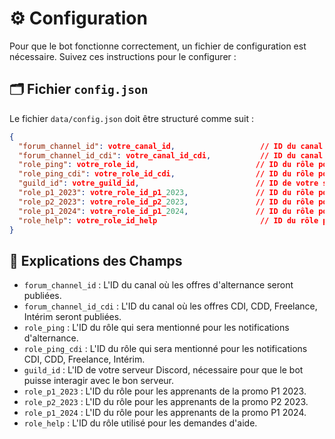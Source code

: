# ⚙️ Configuration

Pour que le bot fonctionne correctement, un fichier de configuration est nécessaire. Suivez ces instructions pour le configurer :

## 🗂️ Fichier `config.json`

Le fichier `data/config.json` doit être structuré comme suit :

```json
{
  "forum_channel_id": votre_canal_id,                   // ID du canal pour les offres d'alternance
  "forum_channel_id_cdi": votre_canal_id_cdi,           // ID du canal pour les offres CDI, CDD, Freelance, Intérim
  "role_ping": votre_role_id,                          // ID du rôle pour les notifications d'alternance
  "role_ping_cdi": votre_role_id_cdi,                  // ID du rôle pour les notifications CDI, CDD, Freelance, Intérim
  "guild_id": votre_guild_id,                          // ID de votre serveur Discord
  "role_p1_2023": votre_role_id_p1_2023,               // ID du rôle pour les apprenants P1 2023
  "role_p2_2023": votre_role_id_p2_2023,               // ID du rôle pour les apprenants P2 2023
  "role_p1_2024": votre_role_id_p1_2024,               // ID du rôle pour les apprenants P1 2024
  "role_help": votre_role_id_help                       // ID du rôle pour les demandes d'aide
}
```
## 📝 Explications des Champs
- `forum_channel_id` : L'ID du canal où les offres d'alternance seront publiées.
- `forum_channel_id_cdi` : L'ID du canal où les offres CDI, CDD, Freelance, Intérim seront publiées.
- `role_ping` : L'ID du rôle qui sera mentionné pour les notifications d'alternance.
- `role_ping_cdi` : L'ID du rôle qui sera mentionné pour les notifications CDI, CDD, Freelance, Intérim.
- `guild_id` : L'ID de votre serveur Discord, nécessaire pour que le bot puisse interagir avec le bon serveur.
- `role_p1_2023` : L'ID du rôle pour les apprenants de la promo P1 2023.
- `role_p2_2023` : L'ID du rôle pour les apprenants de la promo P2 2023.
- `role_p1_2024` : L'ID du rôle pour les apprenants de la promo P1 2024.
- `role_help` : L'ID du rôle utilisé pour les demandes d'aide.